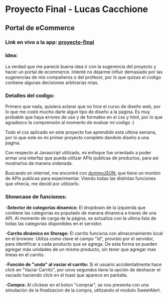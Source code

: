 # Proyecto Final - Lucas Cacchione

## Portal de eCommerce

### Link en vivo a la app: [proyecto-final](https://lab.cacho.tech/proyecto-final/)

### Idea:  
La verdad que me pareció buena idea ir con la sugerencia del proyecto y hacer un portal de ecommerce. Intenté no dejarme influir demasiado por las sugerencias de mis compañeros o del profesor, por lo que quizas el codigo contiene algunas decisiones arbitrarias mias.

### Detalles del codigo:  
Primero que nada, quisiera aclarar que no hice el curso de diseño web, por lo que me costó mucho darle algun tipo de diseño a la pagina. Es muy probable que haya errores de uso y de formateo en el css y html, por lo que agradezco la comprensión al momento de evaluar mi codigo :)

Todo el css aplicado en este proyecto fue aprendido esta ultima semana, por lo que este es mi primer proyecto completo dandole diseño a una pagina.

Con respecto al Javascript utilizado, mi enfoque fue orientado a poder armar una interfaz que pueda utilizar APIs publicas de productos, para asi mostrarlos de manera ordenada.

Buscando en internet, me encontré con [dummyJSON](https://dummyjson.com/docs/products), que tiene un montón de APIs publicas para experimentar. Viendo todas las distintas funciones que ofrecía, me decidí por utilizarlo.

### Showcase de funciones:
-**Selector de categorías dinamico:** El dropdown de la izquierda que contiene las categorias es populado de manera dinamica a traves de una API. Al momento de carga de la página, se actualiza con la ultima lista de todas las categorias disponibles en el servidor.

-**Carrito dinámico en Storage:** El carrito funciona con almacenamiento local en el browser. Utiliza como clave el campo "id", provisto por el servidor, para identificar a cada producto que se agrega. De esta forma se pueden agregar más unidades de un mismo producto, sin tener que agregar mas lineas en el carrito.

-**Función de "undo" al vaciar el carrito:** Si el usuario accidentalmente hace click en "Vaciar Carrito", por unos segundos tiene la opción de deshacer el vaciado haciendo click en el toast que aparece en pantalla.

-**Compra:** Al clickear en el boton "comprar", se nos presenta con una simulación de la finalizacion de la compra, utilizando el modulo SweetAlert.

